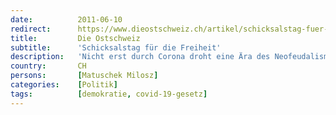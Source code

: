 ```yaml
---
date:          2011-06-10
redirect:      https://www.dieostschweiz.ch/artikel/schicksalstag-fuer-die-freiheit-NYowlAz
title:         Die Ostschweiz
subtitle:      'Schicksalstag für die Freiheit'
description:   'Nicht erst durch Corona droht eine Ära des Neofeudalismus, in welchem der Bürger vom Souverän zum Untertanen gemacht wird. Die Schweiz ist ein Sandkasten, in welchem dieser Versuch in die nächste Runde startet.'
country:       CH
persons:       [Matuschek Milosz]
categories:    [Politik]
tags:          [demokratie, covid-19-gesetz]
---
```

